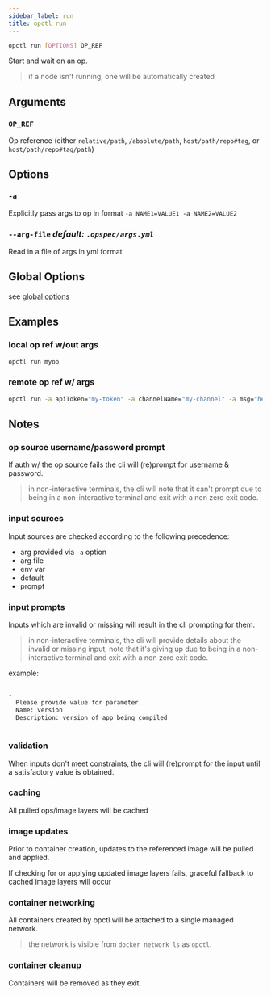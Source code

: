 ```yaml
---
sidebar_label: run
title: opctl run
---
```


```sh
opctl run [OPTIONS] OP_REF
```

Start and wait on an op.

> if a node isn't running, one will be automatically created

## Arguments

### `OP_REF`
Op reference (either `relative/path`, `/absolute/path`, `host/path/repo#tag`, or `host/path/repo#tag/path`)

## Options

### `-a`
Explicitly pass args to op in format `-a NAME1=VALUE1 -a NAME2=VALUE2`

### `--arg-file` *default: `.opspec/args.yml`*
Read in a file of args in yml format

## Global Options
see [global options](global-options.md)

## Examples

### local op ref w/out args
```sh
opctl run myop
```

### remote op ref w/ args
```sh
opctl run -a apiToken="my-token" -a channelName="my-channel" -a msg="hello!" github.com/opspec-pkgs/slack.chat.post-message#0.1.1
```

## Notes

### op source username/password prompt
If auth w/ the op source fails the cli will (re)prompt for username &
password.

> in non-interactive terminals, the cli will note that it can't prompt
> due to being in a non-interactive terminal and exit with a non zero
> exit code.

### input sources
Input sources are checked according to the following precedence:

- arg provided via `-a` option
- arg file
- env var
- default
- prompt

### input prompts
Inputs which are invalid or missing will result in the cli prompting for
them.

> in non-interactive terminals, the cli will provide details about the
> invalid or missing input, note that it's giving up due to being in a
> non-interactive terminal and exit with a non zero exit code.

example:

```sh

-
  Please provide value for parameter.
  Name: version
  Description: version of app being compiled
-
```

### validation
When inputs don't meet constraints, the cli will (re)prompt for the
input until a satisfactory value is obtained.

### caching
All pulled ops/image layers will be cached

### image updates
Prior to container creation, updates to the referenced image will be
pulled and applied.

If checking for or applying updated image layers fails, graceful
fallback to cached image layers will occur

### container networking
All containers created by opctl will be attached to a single managed
network.

> the network is visible from `docker network ls` as `opctl`.

### container cleanup
Containers will be removed as they exit.